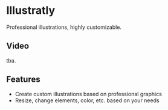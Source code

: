 # Illustratly

Professional illustrations, highly customizable.

## Video

tba.

## Features

- Create custom illustrations based on professional graphics
- Resize, change elements, color, etc. based on your needs